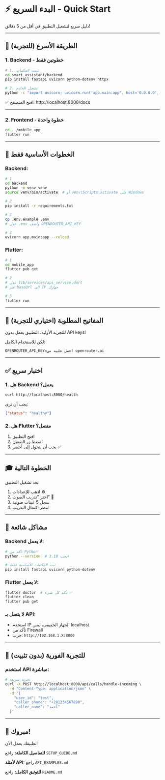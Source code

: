 # ⚡ البدء السريع - Quick Start

دليل سريع لتشغيل التطبيق في أقل من 5 دقائق!

---

## 🚀 الطريقة الأسرع (للتجربة)

### 1. Backend - خطوتين فقط

```bash
# 1. تثبيت المكتبات
cd smart_assistant/backend
pip install fastapi uvicorn python-dotenv httpx

# 2. تشغيل الخادم
python -c "import uvicorn; uvicorn.run('app.main:app', host='0.0.0.0', port=8000, reload=True)"
```

✅ افتح المتصفح: http://localhost:8000/docs

---

### 2. Frontend - خطوة واحدة

```bash
cd ../mobile_app
flutter run
```

---

## 🎯 الخطوات الأساسية فقط

### Backend:

```bash
# 1
cd backend
python -m venv venv
source venv/bin/activate  # أو venv\Scripts\activate على Windows

# 2
pip install -r requirements.txt

# 3
cp .env.example .env
# عدل .env وأضف OPENROUTER_API_KEY

# 4
uvicorn app.main:app --reload
```

### Flutter:

```bash
# 1
cd mobile_app
flutter pub get

# 2
# عدل lib/services/api_service.dart
# غير baseUrl إلى IP جهازك

# 3
flutter run
```

---

## 🔑 المفاتيح المطلوبة (اختياري للتجربة)

للتجربة الأولية، التطبيق يعمل بدون API keys! 

لكن للاستخدام الكامل:

```env
OPENROUTER_API_KEY=احصل عليه من openrouter.ai
```

---

## ✅ اختبار سريع

### 1. هل Backend يعمل؟

```bash
curl http://localhost:8000/health
```

يجب أن ترى:
```json
{"status": "healthy"}
```

### 2. هل Flutter متصل؟

1. افتح التطبيق
2. اضغط زر التفعيل
3. يجب أن يتحول إلى أخضر ✅

---

## 🎓 الخطوة التالية

بعد تشغيل التطبيق:

1. اذهب للإعدادات ⚙️
2. اختر "تدريب الصوت" 🎤
3. سجل 5 عينات صوتية
4. انتظر اكتمال التدريب

---

## 🐛 مشاكل شائعة

### Backend لا يعمل:
```bash
# تأكد من Python
python --version  # يجب 3.10+

# ثبت المكتبات الأساسية فقط
pip install fastapi uvicorn python-dotenv
```

### Flutter لا يعمل:
```bash
flutter doctor  # تأكد كل شيء ✅
flutter clean
flutter pub get
```

### لا يتصل بـ API:
- استخدم IP الجهاز الحقيقي، ليس localhost
- تأكد من Firewall
- جرب: `http://192.168.1.X:8000`

---

## 📱 للتجربة الفورية (بدون تثبيت)

### استخدم API مباشرة:

```bash
# تجربة سريعة
curl -X POST http://localhost:8000/api/calls/handle-incoming \
  -H "Content-Type: application/json" \
  -d '{
    "user_id": "test",
    "caller_phone": "+201234567890",
    "caller_name": "أحمد"
  }'
```

---

## 🎉 مبروك!

تطبيقك يعمل الآن! 

**للتفاصيل الكاملة:** راجع `SETUP_GUIDE.md`

**لأمثلة API:** راجع `API_EXAMPLES.md`

**للتوثيق الكامل:** راجع `README.md`
